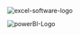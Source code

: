 
![excel-software-logo](https://github.com/24billys/JobsDB-data-anlysis/assets/134829529/70ab77af-ef00-47a0-963a-664a6380c96a)


![powerBI-Logo](https://github.com/24billys/JobsDB-data-anlysis/assets/134829529/6c87bf3f-24f6-44ed-84cd-646c3d21b5a2)
